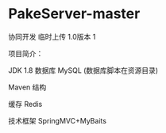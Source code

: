 # PakeServer-master

协同开发 临时上传 1.0版本  1

项目简介：

JDK 1.8
数据库 MySQL (数据库脚本在资源目录)

Maven 结构

缓存 Redis

技术框架 SpringMVC+MyBaits


